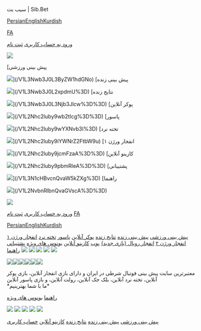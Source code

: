 سیب بت | Sib.Bet







 
 


 




[Persian](javascript:;)[English](javascript:;)[Kurdish](javascript:;)

[FA](javascript:;)

[ورود به حساب کاربری](/V1L3VzZXIvbG9naW4%3D)
[ثبت نام](/V1L3VzZXIvc2lnbnVw)

[![](/image/aHR0cDovL2NsMjNmaWxlcy5zMy5ldS1jZW50cmFsLTEuYW1hem9uYXdzLmNvbS9hc3NldHMvMjAyMjEyLzE2NzEzODczNjEtOTc0NS0yNTEzLmdpZkBmYTQ4ODRhYjNlOTAxMmQ1YmMxMmJmZDA0YjFhZDlhYQ%3D%3D)](/)

[پیش بینی ورزشی

![](/candy/assets/icons/top-bar/sport.png)](/V1L3Nwb3J0L3ByZW1hdGNo)
[پیش بینی زنده

![](/candy/assets/icons/top-bar/live.png)](/V1L3Nwb3J0L2xpdmU%3D)
[نتایج زنده

![](/candy/assets/icons/top-bar/scores.png)](/V1L3Nwb3J0L3Njb3Jlcw%3D%3D)
[پوکر آنلاین

![](/candy/assets/icons/top-bar/poker.png)](/V1L2Nhc2luby9wb2tlcg%3D%3D) [پاسور

![](/candy/assets/icons/top-bar/pasoor.png)](/V1L2Nhc2luby9wYXNvb3I%3D) [تخته نرد

![](/candy/assets/icons/top-bar/backgammon.png)](/V1L2Nhc2luby9iYWNrZ2FtbW9u)
[انفجار ورژن ۱

![](/candy/assets/icons/top-bar/crash.png)](/V1L2Nhc2luby9jcmFzaA%3D%3D)
[کازینو آنلاین

![](/candy/assets/icons/top-bar/casroom.png)](/V1L2Nhc2luby9pbmRleA%3D%3D)
[پشتیبانی

![](/candy/assets/icons/top-bar/support.png)](/V1L3N1cHBvcnQvaW5kZXg%3D)
[راهنما

![](/candy/assets/icons/top-bar/help.png)](/V1L2NvbnRlbnQvaGVscA%3D%3D)

[![](/image/aHR0cDovL2NsMjNmaWxlcy5zMy5ldS1jZW50cmFsLTEuYW1hem9uYXdzLmNvbS9hc3NldHMvMjAyMjEyLzE2NzEzODczNjEtOTc0NS0yNTEzLmdpZkBmYTQ4ODRhYjNlOTAxMmQ1YmMxMmJmZDA0YjFhZDlhYQ%3D%3D)](/V1L2RlZmF1bHQ%3D)

[ورود به حساب کاربری](/V1L3VzZXIvbG9naW4%3D)
[ثبت نام](/V1L3VzZXIvc2lnbnVw)
[FA](javascript:;)

[Persian](javascript:;)[English](javascript:;)[Kurdish](javascript:;)

[پیش بینی ورزشی](/V1L3Nwb3J0L3ByZW1hdGNo)
[پیش بینی زنده](/V1L3Nwb3J0L2xpdmU%3D)
[نتایج زنده](/V1L3Nwb3J0L3Njb3Jlcw%3D%3D)
[پوکر آنلاین](/V1L2Nhc2luby9wb2tlcg%3D%3D) [پاسور](/V1L2Nhc2luby9wYXNvb3I%3D) [تخته نرد](/V1L2Nhc2luby9iYWNrZ2FtbW9u) [انفجار ورژن ۱](/V1L2Nhc2luby9jcmFzaA%3D%3D) [انفجار ورژن ۲](/V1L2Nhc2luby9zcGdtMDQ%3D) [انفجار‌ رویال (بازی جدید)](/V1L2Nhc2luby9zcGdtMDU%3D)  [پوپ](/V1L2Nhc2luby9zcGdtMDI%3D) [کازینو آنلاین](/V1L2Nhc2luby9pbmRleA%3D%3D)
[بونوس های ویژه](/V1L2NvbnRlbnQvcHJvbW90aW9ucw%3D%3D) [پشتیبانی](/V1L3N1cHBvcnQvaW5kZXg%3D)
[راهنما](/V1L2NvbnRlbnQvaGVscA%3D%3D)
[![](/image/aHR0cDovL2NsMjNmaWxlcy5zMy5ldS1jZW50cmFsLTEuYW1hem9uYXdzLmNvbS9iYW5uZXJzLzIwMjEwMi8xNjEyMTg4ODk4LTE3OTQtNzEzMC5wbmdAMjhkMDk1NDk1NzliNGFiNjU3ZDkxNzM2YzUxMjI4ZGI%3D)](https://instagram.com/sibbet90/)
[![](/image/aHR0cDovL2NsMjNmaWxlcy5zMy5ldS1jZW50cmFsLTEuYW1hem9uYXdzLmNvbS9iYW5uZXJzLzIwMjEwMi8xNjEyMTg4ODg2LTY4ODEtOTY2Mi5wbmdAMmMzMDQ1ZWU4MTA5MDk0NWM5MWZiYjM5MzNiNzZiNmM%3D)](https://t.me/sibbet90)
[![](/image/aHR0cDovL2NsMjNmaWxlcy5zMy5ldS1jZW50cmFsLTEuYW1hem9uYXdzLmNvbS9iYW5uZXJzLzIwMjEwMi8xNjEyMTg4ODY2LTM4NzMtNTk4Ni5wbmdANzJkZTRjMmFiODIyNWI2NzA2MGViYjFlMzM3YzM1NTI%3D)](https://sibappdl.xyz/sibbet-app.apk?v6)
[![](/image/aHR0cDovL2NsMjNmaWxlcy5zMy5ldS1jZW50cmFsLTEuYW1hem9uYXdzLmNvbS9iYW5uZXJzLzIwMjIwOS8xNjYyNjE1OTEzLTQ2MDYtMTU5OS5wbmdAZWJiYzQyYTEwYWYyN2U0YmIxMTk4MGE5NGVmODM1ZDE%3D)](https://sibappdl.xyz/sibbet.msi)
[![](/image/aHR0cDovL2NsMjNmaWxlcy5zMy5ldS1jZW50cmFsLTEuYW1hem9uYXdzLmNvbS9iYW5uZXJzLzIwMjIwOS8xNjYyNjE1OTI5LTIwOTctMTcwNy5wbmdANzBjNWUwNmI4MGJkOWY1NDZhMmU0ZDk0NWVhNzNjYTI%3D)](/content/help?id=19)

[![](/image/aHR0cDovL2NsMjNmaWxlcy5zMy5ldS1jZW50cmFsLTEuYW1hem9uYXdzLmNvbS9iYW5uZXJzLzIwMjMwMS8xNjczMTIwMjk4LTI0OTgtMTg5My5wbmdAZDQ2OWNiMDA3MGY3ZGJlN2JjNWVmYTMyMDJiOGMzYTE%3D)](/V1L2Nhc2luby9wYXNvb3I%3D)[![](/image/aHR0cDovL2NsMjNmaWxlcy5zMy5ldS1jZW50cmFsLTEuYW1hem9uYXdzLmNvbS9iYW5uZXJzLzIwMjMwMS8xNjczMTIwMjg4LTIwMjQtODg2Ny5wbmdAYWY3Mzc5OGYwNDFjZjRmODdiMzI5NWQzYTk3YTRkYjQ%3D)](/V1L2Nhc2luby9wb2tlcg%3D%3D)[![](/image/aHR0cDovL2NsMjNmaWxlcy5zMy5ldS1jZW50cmFsLTEuYW1hem9uYXdzLmNvbS9iYW5uZXJzLzIwMjMwMS8xNjczMTIwMzE3LTE1NDgtMTgxMi5wbmdAYjE3MDhjMWRkZGJhYTYyMjg0ZTBkMWMwOWVlMGY2NDM%3D)](/V1L2Nhc2luby9jcmFzaA%3D%3D)[![](/image/aHR0cDovL2NsMjNmaWxlcy5zMy5ldS1jZW50cmFsLTEuYW1hem9uYXdzLmNvbS9iYW5uZXJzLzIwMjMwMS8xNjczMTIwMjA2LTgwNTctMjI5OS5wbmdAMTAyYzVmZjM1OWNlMGVhNjI3MWY3Y2YyNjQxNTRjZmE%3D)](/V1L2Nhc2luby9zcGdtMDQ%3D)[![](/image/aHR0cDovL2NsMjNmaWxlcy5zMy5ldS1jZW50cmFsLTEuYW1hem9uYXdzLmNvbS9iYW5uZXJzLzIwMjMwMS8xNjczMTIwMjI1LTYxMDEtNjQyMS5wbmdAOTA0OTAxOGYzNWY1OTMyYTE0Y2Y1OTQ4MjcwOTFmMWQ%3D)](/V1L2Nhc2luby9zcGdtMDI%3D)[![](/image/aHR0cDovL2NsMjNmaWxlcy5zMy5ldS1jZW50cmFsLTEuYW1hem9uYXdzLmNvbS9iYW5uZXJzLzIwMjMwMS8xNjczMTIwMzQyLTM1MzItMzY1OS5wbmdAMWYwNjY4ZDc5NjVjZjc1Y2U2ZTlkZTM3YTM0YWIyZTQ%3D)](/V1L2Nhc2luby9iYWNrZ2FtbW9u)



معتبر‌ترین سایت پیش بینی‌ فوتبال شرطی در ایران و دارای بازی انفجار آنلاین، بازی پوکر آنلاین، تخته نرد آنلاین، بلک جک آنلاین، رولت آنلاین، و بازی پاسور آنلاین  
\*ما با شما بهترینیم\*

[راهنما](/V1L2NvbnRlbnQvaGVscA%3D%3D)
[بونوس های ویژه](/V1L2NvbnRlbnQvcHJvbW90aW9ucw%3D%3D)

[![](/image/aHR0cDovL2NsMjNmaWxlcy5zMy5ldS1jZW50cmFsLTEuYW1hem9uYXdzLmNvbS9iYW5uZXJzLzIwMjEwMi8xNjEyMTg4ODk4LTE3OTQtNzEzMC5wbmdAMjhkMDk1NDk1NzliNGFiNjU3ZDkxNzM2YzUxMjI4ZGI%3D)](https://instagram.com/sibbet90/)
[![](/image/aHR0cDovL2NsMjNmaWxlcy5zMy5ldS1jZW50cmFsLTEuYW1hem9uYXdzLmNvbS9iYW5uZXJzLzIwMjEwMi8xNjEyMTg4ODg2LTY4ODEtOTY2Mi5wbmdAMmMzMDQ1ZWU4MTA5MDk0NWM5MWZiYjM5MzNiNzZiNmM%3D)](https://t.me/sibbet90)
[![](/image/aHR0cDovL2NsMjNmaWxlcy5zMy5ldS1jZW50cmFsLTEuYW1hem9uYXdzLmNvbS9iYW5uZXJzLzIwMjEwMi8xNjEyMTg4ODY2LTM4NzMtNTk4Ni5wbmdANzJkZTRjMmFiODIyNWI2NzA2MGViYjFlMzM3YzM1NTI%3D)](https://sibappdl.xyz/sibbet-app.apk?v6)
[![](/image/aHR0cDovL2NsMjNmaWxlcy5zMy5ldS1jZW50cmFsLTEuYW1hem9uYXdzLmNvbS9iYW5uZXJzLzIwMjIwOS8xNjYyNjE1OTEzLTQ2MDYtMTU5OS5wbmdAZWJiYzQyYTEwYWYyN2U0YmIxMTk4MGE5NGVmODM1ZDE%3D)](https://sibappdl.xyz/sibbet.msi)
[![](/image/aHR0cDovL2NsMjNmaWxlcy5zMy5ldS1jZW50cmFsLTEuYW1hem9uYXdzLmNvbS9iYW5uZXJzLzIwMjIwOS8xNjYyNjE1OTI5LTIwOTctMTcwNy5wbmdANzBjNWUwNmI4MGJkOWY1NDZhMmU0ZDk0NWVhNzNjYTI%3D)](/content/help?id=19)

[پیش بینی ورزشی](/V1L3Nwb3J0L3ByZW1hdGNo)
[پیش بینی زنده](/V1L3Nwb3J0L2xpdmU%3D)
[نتایج زنده](/V1L3Nwb3J0L3Njb3Jlcw%3D%3D)
[کازینو آنلاین](/V1L2Nhc2luby9pbmRleA%3D%3D)
[حساب کاربری](/V1L3VzZXIvYWNjb3VudA%3D%3D)